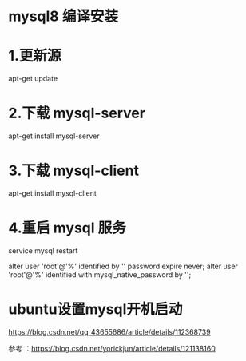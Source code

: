 # mysql8 编译安装

# 1.更新源
apt-get update
# 2.下载 mysql-server
apt-get install mysql-server
# 3.下载 mysql-client
apt-get install mysql-client
# 4.重启 mysql 服务
service mysql restart



alter user 'root'@'%' identified by '' password expire never;
alter user 'root'@'%' identified with mysql_native_password by '';



# ubuntu设置mysql开机启动
https://blog.csdn.net/qq_43655686/article/details/112368739

参考 ：https://blog.csdn.net/yorickjun/article/details/121138160